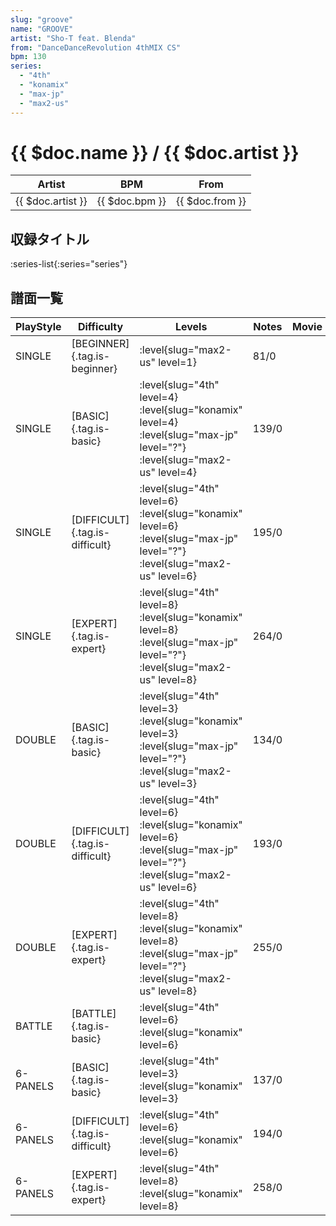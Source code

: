 ```yaml
---
slug: "groove"
name: "GROOVE"
artist: "Sho-T feat. Blenda"
from: "DanceDanceRevolution 4thMIX CS"
bpm: 130
series:
  - "4th"
  - "konamix"
  - "max-jp"
  - "max2-us"
---
```


# {{ $doc.name }} / {{ $doc.artist }}

|Artist|BPM|From|
|------|---|----|
|{{ $doc.artist }}|{{ $doc.bpm }}|{{ $doc.from }}|

## 収録タイトル

:series-list{:series="series"}

## 譜面一覧

|PlayStyle|Difficulty|Levels|Notes|Movie|
|---------|----------|------|-----|-----|
|SINGLE|[BEGINNER]{.tag.is-beginner}|<div class="field is-grouped is-grouped-multiline">:level{slug="max2-us" level=1}</div>|81/0||
|SINGLE|[BASIC]{.tag.is-basic}|<div class="field is-grouped is-grouped-multiline">:level{slug="4th" level=4} :level{slug="konamix" level=4} :level{slug="max-jp" level="?"} :level{slug="max2-us" level=4}</div>|139/0||
|SINGLE|[DIFFICULT]{.tag.is-difficult}|<div class="field is-grouped is-grouped-multiline">:level{slug="4th" level=6} :level{slug="konamix" level=6} :level{slug="max-jp" level="?"} :level{slug="max2-us" level=6}</div>|195/0||
|SINGLE|[EXPERT]{.tag.is-expert}|<div class="field is-grouped is-grouped-multiline">:level{slug="4th" level=8} :level{slug="konamix" level=8} :level{slug="max-jp" level="?"} :level{slug="max2-us" level=8}</div>|264/0||
|DOUBLE|[BASIC]{.tag.is-basic}|<div class="field is-grouped is-grouped-multiline">:level{slug="4th" level=3} :level{slug="konamix" level=3} :level{slug="max-jp" level="?"} :level{slug="max2-us" level=3}</div>|134/0||
|DOUBLE|[DIFFICULT]{.tag.is-difficult}|<div class="field is-grouped is-grouped-multiline">:level{slug="4th" level=6} :level{slug="konamix" level=6} :level{slug="max-jp" level="?"} :level{slug="max2-us" level=6}</div>|193/0||
|DOUBLE|[EXPERT]{.tag.is-expert}|<div class="field is-grouped is-grouped-multiline">:level{slug="4th" level=8} :level{slug="konamix" level=8} :level{slug="max-jp" level="?"} :level{slug="max2-us" level=8}</div>|255/0||
|BATTLE|[BATTLE]{.tag.is-basic}|<div class="field is-grouped is-grouped-multiline">:level{slug="4th" level=6} :level{slug="konamix" level=6}</div>|||
|6-PANELS|[BASIC]{.tag.is-basic}|<div class="field is-grouped is-grouped-multiline">:level{slug="4th" level=3} :level{slug="konamix" level=3}</div>|137/0||
|6-PANELS|[DIFFICULT]{.tag.is-difficult}|<div class="field is-grouped is-grouped-multiline">:level{slug="4th" level=6} :level{slug="konamix" level=6}</div>|194/0||
|6-PANELS|[EXPERT]{.tag.is-expert}|<div class="field is-grouped is-grouped-multiline">:level{slug="4th" level=8} :level{slug="konamix" level=8}</div>|258/0||
